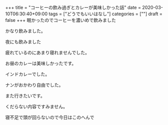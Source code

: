 +++
title = "コーヒーの飲み過ぎとカレーが美味しかった話"
date = 2020-03-10T06:30:40+09:00
tags = ["どうでもいいはなし"]
categories = [""]
draft = false
+++
眠かったのでコーヒーを濃いめで飲みました

かなり飲みました。

夜にも飲みました

疲れているのにあまり寝れませんでした。

お昼のカレーは美味しかったです。

インドカレーでした。

ナンがおかわり自由でした。

また行きたいです。

くだらない内容ですみません。

寝不足で頭が回らないので今日はこのへんで

